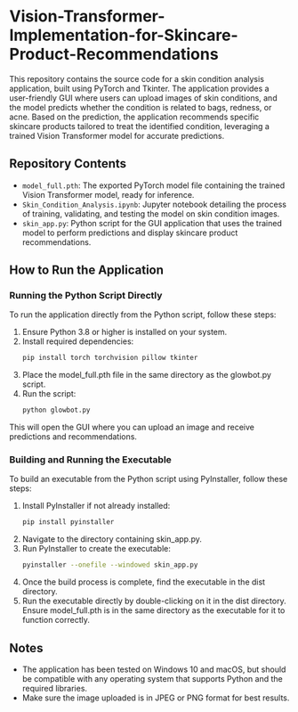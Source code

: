 # Vision-Transformer-Implementation-for-Skincare-Product-Recommendations


This repository contains the source code for a skin condition analysis application, built using PyTorch and Tkinter. The application provides a user-friendly GUI where users can upload images of skin conditions, and the model predicts whether the condition is related to bags, redness, or acne. Based on the prediction, the application recommends specific skincare products tailored to treat the identified condition, leveraging a trained Vision Transformer model for accurate predictions.

## Repository Contents

- `model_full.pth`: The exported PyTorch model file containing the trained Vision Transformer model, ready for inference.
- `Skin_Condition_Analysis.ipynb`: Jupyter notebook detailing the process of training, validating, and testing the model on skin condition images.
- `skin_app.py`: Python script for the GUI application that uses the trained model to perform predictions and display skincare product recommendations.

## How to Run the Application

### Running the Python Script Directly

To run the application directly from the Python script, follow these steps:

1. Ensure Python 3.8 or higher is installed on your system.
2. Install required dependencies:
   ```bash
   pip install torch torchvision pillow tkinter
3. Place the model_full.pth file in the same directory as the glowbot.py script.
4. Run the script:
     ```bash
   python glowbot.py

This will open the GUI where you can upload an image and receive predictions and recommendations.

### Building and Running the Executable

To build an executable from the Python script using PyInstaller, follow these steps:

1. Install PyInstaller if not already installed:
    ```bash
    pip install pyinstaller
2. Navigate to the directory containing skin_app.py.
3. Run PyInstaller to create the executable:
    ```bash
    pyinstaller --onefile --windowed skin_app.py
4. Once the build process is complete, find the executable in the dist directory.
5. Run the executable directly by double-clicking on it in the dist directory. Ensure model_full.pth is in the same directory as the executable for it to function correctly.

## Notes
- The application has been tested on Windows 10 and macOS, but should be compatible with any operating system that supports Python and the required libraries.
- Make sure the image uploaded is in JPEG or PNG format for best results.
